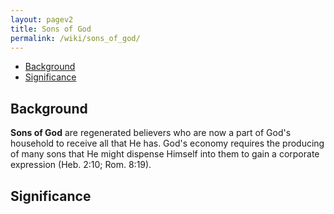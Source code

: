 ```yaml
---
layout: pagev2
title: Sons of God
permalink: /wiki/sons_of_god/
---
```

- [Background](#background)
- [Significance](#significance)

## Background

**Sons of God** are regenerated believers who are now a part of God's household to receive all that He has. God's economy requires the producing of many sons that He might dispense Himself into them to gain a corporate expression (Heb. 2:10; Rom. 8:19). 

## Significance
